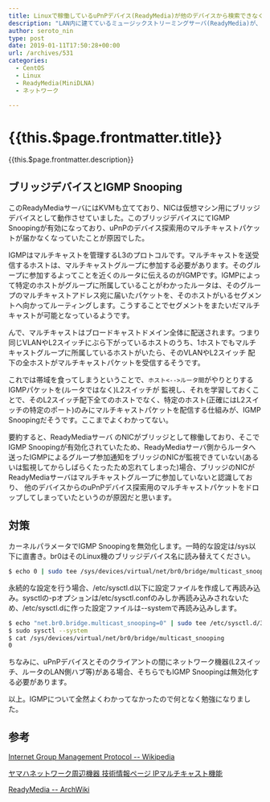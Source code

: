 ```yaml
---
title: Linuxで稼働しているuPnPデバイス(ReadyMedia)が他のデバイスから検索できなくなった件とその対処法
description: "LAN内に建てているミュージックストリーミングサーバ(ReadyMedia)が、なんかいつの間にかデバイスとして探索できなくなっていて困っていました。IPアドレス/ポート番号を直打ちすればReadyMediaのコンテンツへアクセスはできるのですが、どうもuPnPによるデバイスの探索のみがうまくいっていないようでした。やっと原因がわかったのでメモしておきます。"
author: seroto_nin
type: post
date: 2019-01-11T17:50:28+00:00
url: /archives/531
categories:
  - CentOS
  - Linux
  - ReadyMedia(MiniDLNA)
  - ネットワーク

---
```

# {{this.$page.frontmatter.title}}

<Date/><CategoriesPerPost/>

{{this.$page.frontmatter.description}}

<!--more-->

## ブリッジデバイスとIGMP Snooping

このReadyMediaサーバにはKVMも立てており、NICは仮想マシン用にブリッジデバイスとして動作させていました。このブリッジデバイスにてIGMP Snoopingが有効になっており、uPnPのデバイス探索用のマルチキャストパケットが届かなくなっていたことが原因でした。

IGMPはマルチキャストを管理するL3のプロトコルです。マルチキャストを送受信するホストは、マルチキャストグループに参加する必要があります。そのグループに参加するよってことを近くのルータに伝えるのがIGMPです。IGMPによって特定のホストがグループに所属していることがわかったルータは、そのグループのマルチキャストアドレス宛に届いたパケットを、そのホストがいるセグメントへ向かってルーティングします。こうすることでセグメントをまたいだマルチキャストが可能となっているようです。

んで、マルチキャストはブロードキャストドメイン全体に配送されます。つまり同じVLANやL2スイッチにぶら下がっているホストのうち、1ホストでもマルチキャストグループに所属しているホストがいたら、そのVLANやL2スイッチ 配下の全ホストがマルチキャストパケットを受信するそうです。

これでは帯域を食ってしまうということで、`ホスト<-->ルータ間`がやりとりするIGMPパケットを(ルータではなく)L2スイッチが 監視し、それを学習しておくことで、そのL2スイッチ配下全てのホストでなく、特定のホスト(正確にはL2スイッチの特定のポート)のみにマルチキャストパケットを配信する仕組みが、IGMP Snoopingだそうです。ここまでよくわかってない。

要約すると、ReadyMediaサーバ のNICがブリッジとして稼働しており、そこでIGMP Snoopingが有効化されていたため、ReadyMediaサーバ側からルータへ送ったIGMPによるグループ参加通知をブリッジのNICが監視できていない(あるいは監視してからしばらくたったため忘れてしまった)場合、ブリッジのNICがReadyMediaサーバはマルチキャストグループに参加していないと認識しており、 他のデバイスからのuPnPデバイス探索用のマルチキャストパケットをドロップしてしまっていたというのが原因だと思います。

## 対策

カーネルパラメータでIGMP Snoopingを無効化します。一時的な設定は/sys以下に直書き。br0はそのLinux機のブリッジデバイス名に読み替えてください。

```bash
$ echo 0 | sudo tee /sys/devices/virtual/net/br0/bridge/multicast_snooping
```

永続的な設定を行う場合、/etc/sysctl.d以下に設定ファイルを作成して再読み込み。sysctlの-pオプションは/etc/sysctl.confのみしか再読み込みされないため、/etc/sysctl.dに作った設定ファイルは--systemで再読み込みします。

```bash
$ echo "net.br0.bridge.multicast_snooping=0" | sudo tee /etc/sysctl.d/35-minidlna_no_snoop.conf
$ sudo sysctl --system
$ cat /sys/devices/virtual/net/br0/bridge/multicast_snooping
0
```

ちなみに、uPnPデバイスとそのクライアントの間にネットワーク機器(L2スイッチ、ルータのLAN側ハブ等)がある場合、そちらでもIGMP Snoopingは無効化する必要があります。

以上。IGMPについて全然よくわかってなかったので何となく勉強になりました。

## 参考

[Internet Group Management Protocol -- Wikipedia][1]

[ヤマハネットワーク周辺機器 技術情報ページ IPマルチキャスト機能][2]

[ReadyMedia -- ArchWiki][3]

 [1]: https://ja.m.wikipedia.org/wiki/Internet_Group_Management_Protocol
 [2]: http://www.rtpro.yamaha.co.jp/SW/docs/swx2300/Rev_2_00_10/IP_mcast/IGMP.html?rev=2.00.10&category=ipmcast
 [3]: https://wiki.archlinux.jp/index.php/ReadyMedia
